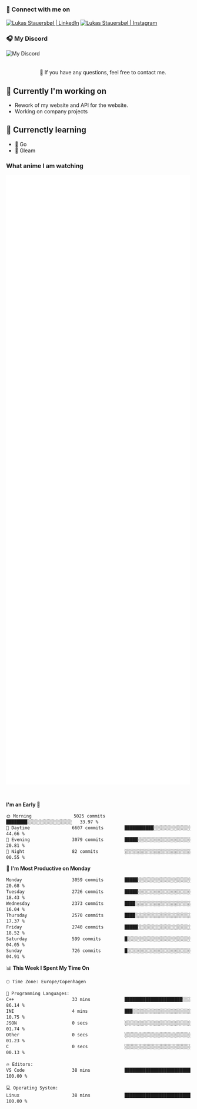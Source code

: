 ### 🔗 Connect with me on
<a href="https://www.instagram.com/lukas_stauersbol" target="_blank"><img align="center" src="https://raw.githubusercontent.com/stauersbol/stauersbol/main/images/instagram.svg" alt="Lukas Stauersbøl | LinkedIn" width="30px"/></a>
<a href="https://www.linkedin.com/in/lukas-stauersbol/" target="_blank"><img align="center" src="https://raw.githubusercontent.com/stauersbol/stauersbol/main/images/linkedin.svg" alt="Lukas Stauersbøl | Instagram" width="30px"/></a>

<p align="center">
 <h3>🎧 My Discord</h3>
 <img align="left" height="55px" src="https://discord.c99.nl/widget/theme-2/147806323323568128.png" alt="My Discord" />
</p>

<br/>
<br/>
<br/>
💬 If you have any questions, feel free to contact me.

## 🔭 Currently I'm working on
- Rework of my website and API for the website.
- Working on company projects
 
## 🌱 Currenctly learning
- 💙 Go
- 💜 Gleam

### What anime I am watching
<a href="https://anilist.co/user/slashiy/" align="center"><img align="center" width="500px" src="metrics.plugin.personal.anilist.svg" /></a>

<br/>

<!--START_SECTION:waka-->
**I'm an Early 🐤** 

```text
🌞 Morning                5025 commits        ████████░░░░░░░░░░░░░░░░░   33.97 % 
🌆 Daytime                6607 commits        ███████████░░░░░░░░░░░░░░   44.66 % 
🌃 Evening                3079 commits        █████░░░░░░░░░░░░░░░░░░░░   20.81 % 
🌙 Night                  82 commits          ░░░░░░░░░░░░░░░░░░░░░░░░░   00.55 % 
```
📅 **I'm Most Productive on Monday** 

```text
Monday                   3059 commits        █████░░░░░░░░░░░░░░░░░░░░   20.68 % 
Tuesday                  2726 commits        █████░░░░░░░░░░░░░░░░░░░░   18.43 % 
Wednesday                2373 commits        ████░░░░░░░░░░░░░░░░░░░░░   16.04 % 
Thursday                 2570 commits        ████░░░░░░░░░░░░░░░░░░░░░   17.37 % 
Friday                   2740 commits        █████░░░░░░░░░░░░░░░░░░░░   18.52 % 
Saturday                 599 commits         █░░░░░░░░░░░░░░░░░░░░░░░░   04.05 % 
Sunday                   726 commits         █░░░░░░░░░░░░░░░░░░░░░░░░   04.91 % 
```


📊 **This Week I Spent My Time On** 

```text
🕑︎ Time Zone: Europe/Copenhagen

💬 Programming Languages: 
C++                      33 mins             ██████████████████████░░░   86.14 % 
INI                      4 mins              ███░░░░░░░░░░░░░░░░░░░░░░   10.75 % 
JSON                     0 secs              ░░░░░░░░░░░░░░░░░░░░░░░░░   01.74 % 
Other                    0 secs              ░░░░░░░░░░░░░░░░░░░░░░░░░   01.23 % 
C                        0 secs              ░░░░░░░░░░░░░░░░░░░░░░░░░   00.13 % 

🔥 Editors: 
VS Code                  38 mins             █████████████████████████   100.00 % 

💻 Operating System: 
Linux                    38 mins             █████████████████████████   100.00 % 
```


<!--END_SECTION:waka-->
